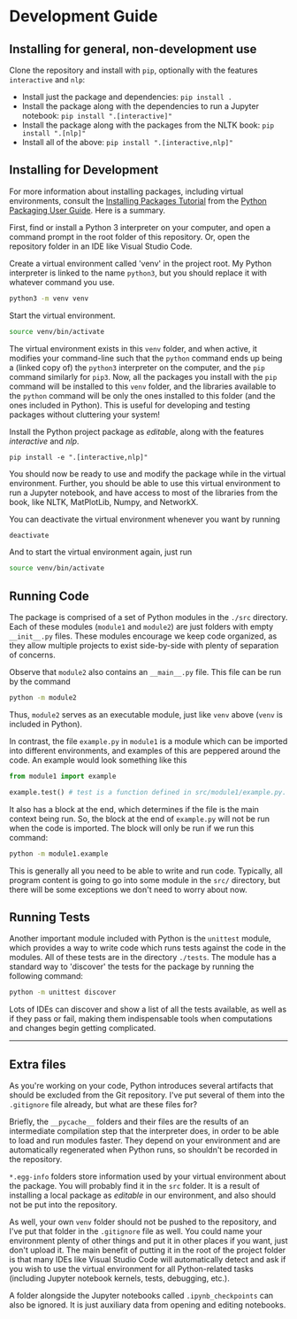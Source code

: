 # Development Guide

## Installing for general, non-development use
Clone the repository and install with `pip`, optionally with the features `interactive` and `nlp`:
- Install just the package and dependencies: `pip install .`
- Install the package along with the dependencies to run a Jupyter notebook: `pip install ".[interactive]"`
- Install the package along with the packages from the NLTK book: `pip install ".[nlp]"`
- Install all of the above: `pip install ".[interactive,nlp]"`

## Installing for Development
For more information about installing packages, including virtual environments, consult the [Installing Packages Tutorial](https://packaging.python.org/en/latest/tutorials/installing-packages/) from the [Python Packaging User Guide](https://packaging.python.org/en/latest/). Here is a summary.

First, find or install a Python 3 interpreter on your computer, and open a command prompt in the root folder of this repository. Or, open the repository folder in an IDE like Visual Studio Code.

Create a virtual environment called 'venv' in the project root. My Python interpreter is linked to the name `python3`, but you should replace it with whatever command you use.
```sh
python3 -m venv venv
```

Start the virtual environment.
```sh
source venv/bin/activate
```

The virtual environment exists in this `venv` folder, and when active, it modifies your command-line such that the `python` command ends up being a (linked copy of) the `python3` interpreter on the computer, and the `pip` command similarly for `pip3`. Now, all the packages you install with the `pip` command will be installed to this `venv` folder, and the libraries available to the `python` command will be only the ones installed to this folder (and the ones included in Python). This is useful for developing and testing packages without cluttering your system!

Install the Python project package as *editable*, along with the features *interactive* and *nlp*.
```
pip install -e ".[interactive,nlp]"
```

You should now be ready to use and modify the package while in the virtual environment. Further, you should be able to use this virtual environment to run a Jupyter notebook, and have access to most of the libraries from the book, like NLTK, MatPlotLib, Numpy, and NetworkX.

You can deactivate the virtual environment whenever you want by running
```sh
deactivate
```

And to start the virtual environment again, just run
```sh
source venv/bin/activate
```

## Running Code

The package is comprised of a set of Python modules in the `./src` directory. Each of these modules (`module1` and `module2`) are just folders with empty `__init__.py` files. These modules encourage we keep code organized, as they allow multiple projects to exist side-by-side with plenty of separation of concerns.

Observe that `module2` also contains an `__main__.py` file. This file can be run by the command
```sh
python -m module2
```
Thus, `module2` serves as an executable module, just like `venv` above (`venv` is included in Python).

In contrast, the file `example.py` in `module1` is a module which can be imported into different environments, and examples of this are peppered around the code. An example would look something like this
```python
from module1 import example

example.test() # test is a function defined in src/module1/example.py.
```

It also has a block at the end, which determines if the file is the main context being run. So, the block at the end of `example.py` will not be run when the code is imported. The block will only be run if we run this command:
```sh
python -m module1.example
```

This is generally all you need to be able to write and run code. Typically, all program content is going to go into some module in the `src/` directory, but there will be some exceptions we don't need to worry about now.

## Running Tests

Another important module included with Python is the `unittest` module, which provides a way to write code which runs tests against the code in the modules. All of these tests are in the directory `./tests`. The module has a standard way to 'discover' the tests for the package by running the following command:
```sh
python -m unittest discover
```

Lots of IDEs can discover and show a list of all the tests available, as well as if they pass or fail, making them indispensable tools when computations and changes begin getting complicated.

---

## Extra files

As you're working on your code, Python introduces several artifacts that should be excluded from the Git repository. I've put several of them into the `.gitignore` file already, but what are these files for?

Briefly, the `__pycache__` folders and their files are the results of an intermediate compilation step that the interpreter does, in order to be able to load and run modules faster. They depend on your environment and are automatically regenerated when Python runs, so shouldn't be recorded in the repository.

`*.egg-info` folders store information used by your virtual environment about the package. You will probably find it in the `src` folder. It is a result of installing a local package as *editable* in our environment, and also should not be put into the repository.

As well, your own `venv` folder should not be pushed to the repository, and I've put that folder in the `.gitignore` file as well. You could name your environment plenty of other things and put it in other places if you want, just don't upload it. The main benefit of putting it in the root of the project folder is that many IDEs like Visual Studio Code will automatically detect and ask if you wish to use the virtual environment for all Python-related tasks (including Jupyter notebook kernels, tests, debugging, etc.).

A folder alongside the Jupyter notebooks called `.ipynb_checkpoints` can also be ignored. It is just auxiliary data from opening and editing notebooks.